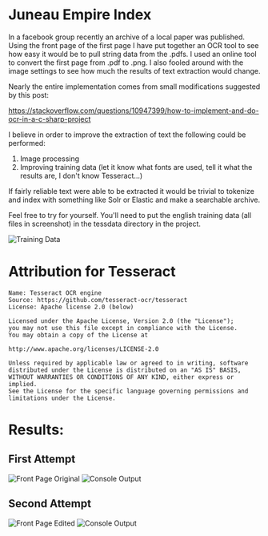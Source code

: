 # Juneau Empire Index

In a facebook group recently an archive of a local paper was published.  Using the front page of the first page I have put together an OCR tool to see how easy it would be to pull string data from the .pdfs. I used an online tool to convert the first page from .pdf to .png.  I also fooled around with the image settings to see how much the results of text extraction would change. 

Nearly the entire implementation comes from small modifications suggested by this post:

https://stackoverflow.com/questions/10947399/how-to-implement-and-do-ocr-in-a-c-sharp-project

I believe in order to improve the extraction of text the following could be performed:

1. Image processing
2. Improving training data (let it know what fonts are used, tell it what the results are, I don't know Tesseract...)

If fairly reliable text were able to be extracted it would be trivial to tokenize and index with something like Solr or Elastic and make a searchable archive. 

Feel free to try for yourself.  You'll need to put the english training data (all files in screenshot) in the tessdata directory in the project. 

![Training Data](https://github.com/craigmillard/Juneau-Empire-Index/blob/master/Ocr/Ocr/Required%20Tesseract%20Files.PNG)

# Attribution for Tesseract
```
Name: Tesseract OCR engine
Source: https://github.com/tesseract-ocr/tesseract
License: Apache license 2.0 (below)

Licensed under the Apache License, Version 2.0 (the "License");
you may not use this file except in compliance with the License.
You may obtain a copy of the License at

http://www.apache.org/licenses/LICENSE-2.0

Unless required by applicable law or agreed to in writing, software
distributed under the License is distributed on an "AS IS" BASIS,
WITHOUT WARRANTIES OR CONDITIONS OF ANY KIND, either express or implied.
See the License for the specific language governing permissions and
limitations under the License.
```
# Results: 

## First Attempt
![Front Page Original](https://github.com/craigmillard/Juneau-Empire-Index/blob/master/Ocr/Ocr/Newspaper/pngs/front-page-original.png)
![Console Output](https://github.com/craigmillard/Juneau-Empire-Index/blob/master/Ocr/Ocr/Newspaper/pngs/First%20OCR.PNG)

## Second Attempt
![Front Page Edited](https://github.com/craigmillard/Juneau-Empire-Index/blob/master/Ocr/Ocr/Newspaper/pngs/front-page-updated.jpg)
![Console Output](https://github.com/craigmillard/Juneau-Empire-Index/blob/master/Ocr/Ocr/Newspaper/pngs/Second%20OCR.PNG)

